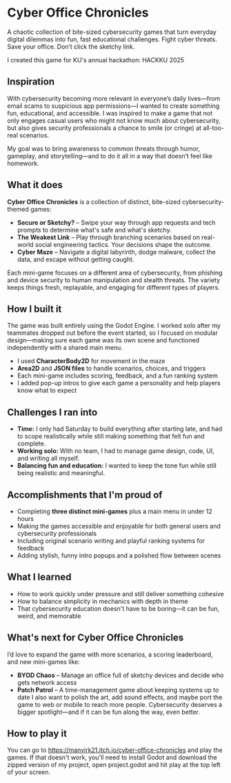 # Cyber Office Chronicles
A chaotic collection of bite-sized cybersecurity games that turn everyday digital dilemmas into fun, fast educational challenges. Fight cyber threats. Save your office. Don’t click the sketchy link.

I created this game for KU's annual hackathon: HACKKU 2025

## Inspiration

With cybersecurity becoming more relevant in everyone’s daily lives—from email scams to suspicious app permissions—I wanted to create something fun, educational, and accessible. I was inspired to make a game that not only engages casual users who might not know much about cybersecurity, but also gives security professionals a chance to smile (or cringe) at all-too-real scenarios.

My goal was to bring awareness to common threats through humor, gameplay, and storytelling—and to do it all in a way that doesn’t feel like homework.

## What it does

**Cyber Office Chronicles** is a collection of distinct, bite-sized cybersecurity-themed games:

- **Secure or Sketchy?** – Swipe your way through app requests and tech prompts to determine what's safe and what's sketchy.
- **The Weakest Link** – Play through branching scenarios based on real-world social engineering tactics. Your decisions shape the outcome.
- **Cyber Maze** – Navigate a digital labyrinth, dodge malware, collect the data, and escape without getting caught.

Each mini-game focuses on a different area of cybersecurity, from phishing and device security to human manipulation and stealth threats. The variety keeps things fresh, replayable, and engaging for different types of players.

## How I built it

The game was built entirely using the Godot Engine. I worked solo after my teammates dropped out before the event started, so I focused on modular design—making sure each game was its own scene and functioned independently with a shared main menu.

- I used **CharacterBody2D** for movement in the maze
- **Area2D** and **JSON files** to handle scenarios, choices, and triggers
- Each mini-game includes scoring, feedback, and a fun ranking system
- I added pop-up intros to give each game a personality and help players know what to expect

## Challenges I ran into

- **Time:** I only had Saturday to build everything after starting late, and had to scope realistically while still making something that felt fun and complete.
- **Working solo:** With no team, I had to manage game design, code, UI, and writing all myself.
- **Balancing fun and education:** I wanted to keep the tone fun while still being realistic and meaningful.

## Accomplishments that I'm proud of

- Completing **three distinct mini-games** plus a main menu in under 12 hours
- Making the games accessible and enjoyable for both general users and cybersecurity professionals
- Including original scenario writing and playful ranking systems for feedback
- Adding stylish, funny intro popups and a polished flow between scenes

## What I learned

- How to work quickly under pressure and still deliver something cohesive
- How to balance simplicity in mechanics with depth in theme
- That cybersecurity education doesn't have to be boring—it can be fun, weird, and memorable

## What's next for Cyber Office Chronicles

I’d love to expand the game with more scenarios, a scoring leaderboard, and new mini-games like:
- **BYOD Chaos** – Manage an office full of sketchy devices and decide who gets network access
- **Patch Patrol** – A time-management game about keeping systems up to date
I also want to polish the art, add sound effects, and maybe port the game to web or mobile to reach more people. Cybersecurity deserves a bigger spotlight—and if it can be fun along the way, even better.

## How to play it

You can go to https://manvirk21.itch.io/cyber-office-chronicles and play the games. If that doesn't work, you'll need to install Godot and download the zipped version of my project, open project.godot and hit play at the top left of your screen.
